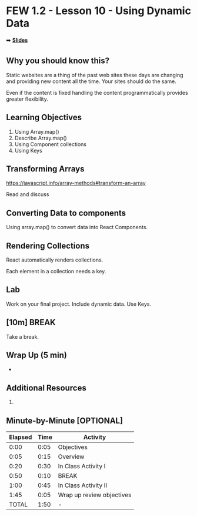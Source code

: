 <!-- .slide: data-background="./Images/header.svg" data-background-repeat="none" data-background-size="40% 40%" data-background-position="center 10%" class="header" -->
# FEW 1.2 - Lesson 10 - Using Dynamic Data

<!-- Put a link to the slides so that students can find them -->

➡️ [**Slides**](/Syllabus-Template/Slides/Lesson1.html ':ignore')

<!-- > -->

## Why you should know this?

Static websites are a thing of the past web sites these days are changing and providing new content all the time. Your sites should do the same. 

Even if the content is fixed handling the content programmatically provides greater flexibility. 

<!-- > -->

## Learning Objectives

1. Using Array.map()
1. Describe Array.map()
1. Using Component collections
1. Using Keys

<!-- > -->

## Transforming Arrays

https://javascript.info/array-methods#transform-an-array

Read and discuss

<!-- > -->

## Converting Data to components

Using array.map() to convert data into React Components. 

## Rendering Collections 

React automatically renders collections. 

Each element in a collection needs a key. 

<!-- > -->

## Lab


Work on your final project. Include dynamic data. Use Keys. 

<!-- > -->

<!-- .slide: data-background="#087CB8" -->
## [**10m**] BREAK

Take a break. 

<!-- > -->

## Wrap Up (5 min)

- 

<!-- > -->

## Additional Resources

1. 

<!-- > -->

## Minute-by-Minute [OPTIONAL]

| **Elapsed** | **Time**  | **Activity**              |
| ----------- | --------- | ------------------------- |
| 0:00        | 0:05      | Objectives                |
| 0:05        | 0:15      | Overview                  |
| 0:20        | 0:30      | In Class Activity I       |
| 0:50        | 0:10      | BREAK                     |
| 1:00        | 0:45      | In Class Activity II      |
| 1:45        | 0:05      | Wrap up review objectives |
| TOTAL       | 1:50      | -                         |


